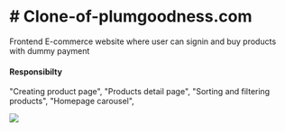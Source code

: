 <h1># Clone-of-plumgoodness.com</h1>
<p>Frontend E-commerce website where user can signin and buy products with dummy payment</p>
<h4>Responsibilty</h4>
<p> "Creating product page",
        "Products detail page",
        "Sorting and filtering products",
        "Homepage carousel",</p>
<div><img src="https://user-images.githubusercontent.com/93373467/153695435-93f695f4-c0e6-492d-95e3-7c8ff044310c.png"></img></div>

